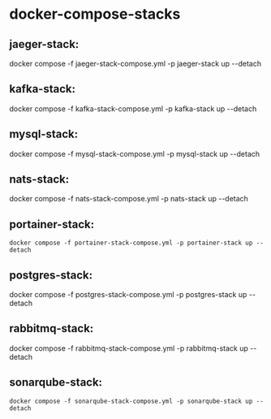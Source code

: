# docker-compose-stacks

## jaeger-stack:
docker compose -f jaeger-stack-compose.yml -p jaeger-stack up --detach

## kafka-stack:
docker compose -f kafka-stack-compose.yml -p kafka-stack up --detach

## mysql-stack:
docker compose -f mysql-stack-compose.yml -p mysql-stack up --detach

## nats-stack:
docker compose -f nats-stack-compose.yml -p nats-stack up --detach

## portainer-stack:
	docker compose -f portainer-stack-compose.yml -p portainer-stack up --detach

## postgres-stack:
docker compose -f postgres-stack-compose.yml -p postgres-stack up --detach

## rabbitmq-stack:
docker compose -f rabbitmq-stack-compose.yml -p rabbitmq-stack up --detach

## sonarqube-stack:
	docker compose -f sonarqube-stack-compose.yml -p sonarqube-stack up --detach
